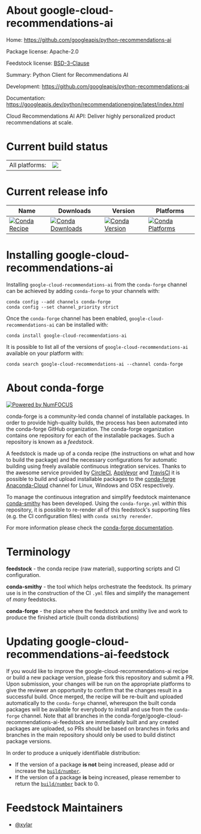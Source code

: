 About google-cloud-recommendations-ai
=====================================

Home: https://github.com/googleapis/python-recommendations-ai

Package license: Apache-2.0

Feedstock license: [BSD-3-Clause](https://github.com/conda-forge/google-cloud-recommendations-ai-feedstock/blob/master/LICENSE.txt)

Summary: Python Client for Recommendations AI

Development: https://github.com/googleapis/python-recommendations-ai

Documentation: https://googleapis.dev/python/recommendationengine/latest/index.html

Cloud Recommendations AI API: Deliver highly personalized product
recommendations at scale.


Current build status
====================


<table><tr><td>All platforms:</td>
    <td>
      <a href="https://dev.azure.com/conda-forge/feedstock-builds/_build/latest?definitionId=14000&branchName=master">
        <img src="https://dev.azure.com/conda-forge/feedstock-builds/_apis/build/status/google-cloud-recommendations-ai-feedstock?branchName=master">
      </a>
    </td>
  </tr>
</table>

Current release info
====================

| Name | Downloads | Version | Platforms |
| --- | --- | --- | --- |
| [![Conda Recipe](https://img.shields.io/badge/recipe-google--cloud--recommendations--ai-green.svg)](https://anaconda.org/conda-forge/google-cloud-recommendations-ai) | [![Conda Downloads](https://img.shields.io/conda/dn/conda-forge/google-cloud-recommendations-ai.svg)](https://anaconda.org/conda-forge/google-cloud-recommendations-ai) | [![Conda Version](https://img.shields.io/conda/vn/conda-forge/google-cloud-recommendations-ai.svg)](https://anaconda.org/conda-forge/google-cloud-recommendations-ai) | [![Conda Platforms](https://img.shields.io/conda/pn/conda-forge/google-cloud-recommendations-ai.svg)](https://anaconda.org/conda-forge/google-cloud-recommendations-ai) |

Installing google-cloud-recommendations-ai
==========================================

Installing `google-cloud-recommendations-ai` from the `conda-forge` channel can be achieved by adding `conda-forge` to your channels with:

```
conda config --add channels conda-forge
conda config --set channel_priority strict
```

Once the `conda-forge` channel has been enabled, `google-cloud-recommendations-ai` can be installed with:

```
conda install google-cloud-recommendations-ai
```

It is possible to list all of the versions of `google-cloud-recommendations-ai` available on your platform with:

```
conda search google-cloud-recommendations-ai --channel conda-forge
```


About conda-forge
=================

[![Powered by
NumFOCUS](https://img.shields.io/badge/powered%20by-NumFOCUS-orange.svg?style=flat&colorA=E1523D&colorB=007D8A)](https://numfocus.org)

conda-forge is a community-led conda channel of installable packages.
In order to provide high-quality builds, the process has been automated into the
conda-forge GitHub organization. The conda-forge organization contains one repository
for each of the installable packages. Such a repository is known as a *feedstock*.

A feedstock is made up of a conda recipe (the instructions on what and how to build
the package) and the necessary configurations for automatic building using freely
available continuous integration services. Thanks to the awesome service provided by
[CircleCI](https://circleci.com/), [AppVeyor](https://www.appveyor.com/)
and [TravisCI](https://travis-ci.com/) it is possible to build and upload installable
packages to the [conda-forge](https://anaconda.org/conda-forge)
[Anaconda-Cloud](https://anaconda.org/) channel for Linux, Windows and OSX respectively.

To manage the continuous integration and simplify feedstock maintenance
[conda-smithy](https://github.com/conda-forge/conda-smithy) has been developed.
Using the ``conda-forge.yml`` within this repository, it is possible to re-render all of
this feedstock's supporting files (e.g. the CI configuration files) with ``conda smithy rerender``.

For more information please check the [conda-forge documentation](https://conda-forge.org/docs/).

Terminology
===========

**feedstock** - the conda recipe (raw material), supporting scripts and CI configuration.

**conda-smithy** - the tool which helps orchestrate the feedstock.
                   Its primary use is in the construction of the CI ``.yml`` files
                   and simplify the management of *many* feedstocks.

**conda-forge** - the place where the feedstock and smithy live and work to
                  produce the finished article (built conda distributions)


Updating google-cloud-recommendations-ai-feedstock
==================================================

If you would like to improve the google-cloud-recommendations-ai recipe or build a new
package version, please fork this repository and submit a PR. Upon submission,
your changes will be run on the appropriate platforms to give the reviewer an
opportunity to confirm that the changes result in a successful build. Once
merged, the recipe will be re-built and uploaded automatically to the
`conda-forge` channel, whereupon the built conda packages will be available for
everybody to install and use from the `conda-forge` channel.
Note that all branches in the conda-forge/google-cloud-recommendations-ai-feedstock are
immediately built and any created packages are uploaded, so PRs should be based
on branches in forks and branches in the main repository should only be used to
build distinct package versions.

In order to produce a uniquely identifiable distribution:
 * If the version of a package **is not** being increased, please add or increase
   the [``build/number``](https://docs.conda.io/projects/conda-build/en/latest/resources/define-metadata.html#build-number-and-string).
 * If the version of a package **is** being increased, please remember to return
   the [``build/number``](https://docs.conda.io/projects/conda-build/en/latest/resources/define-metadata.html#build-number-and-string)
   back to 0.

Feedstock Maintainers
=====================

* [@xylar](https://github.com/xylar/)

